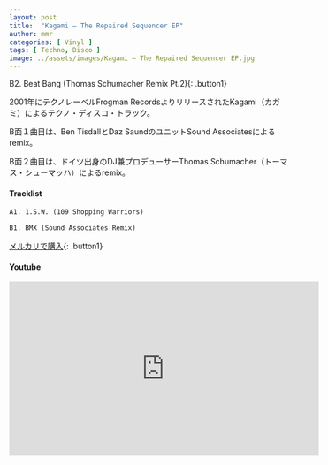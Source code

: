 ```yaml
---
layout: post
title:  "Kagami – The Repaired Sequencer EP"
author: mmr
categories: [ Vinyl ]
tags: [ Techno, Disco ]
image: ../assets/images/Kagami – The Repaired Sequencer EP.jpg
---
```


B2. Beat Bang (Thomas Schumacher Remix Pt.2){: .button1}

2001年にテクノレーベルFrogman RecordsよりリリースされたKagami（カガミ）によるテクノ・ディスコ・トラック。

B面１曲目は、Ben TisdallとDaz SaundのユニットSound Associatesによるremix。

B面２曲目は、ドイツ出身のDJ兼プロデューサーThomas Schumacher（トーマス・シューマッハ）によるremix。

#### Tracklist
```md
A1. 1.S.W. (109 Shopping Warriors)

B1. BMX (Sound Associates Remix)
```

[メルカリで購入](https://jp.mercari.com/item/m77157414026?afid=6142608987){: .button1}

#### Youtube
<iframe width="560" height="315" src="https://www.youtube.com/embed/R2feDuRzWCc?si=32hS9k_H8oGZqPMg" title="YouTube video player" frameborder="0" allow="accelerometer; autoplay; clipboard-write; encrypted-media; gyroscope; picture-in-picture; web-share" referrerpolicy="strict-origin-when-cross-origin" allowfullscreen></iframe>